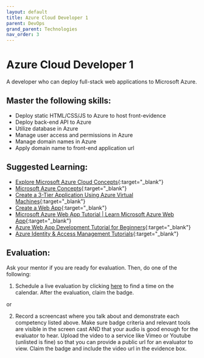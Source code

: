 ```yaml
---
layout: default
title: Azure Cloud Developer 1
parent: DevOps
grand_parent: Technologies
nav_order: 3
---
```

# Azure Cloud Developer 1

A developer who can deploy full-stack web applications to Microsoft Azure.

## Master the following skills:

- Deploy static HTML/CSS/JS to Azure to host front-evidence
- Deploy back-end API to Azure
- Utilize database in Azure
- Manage user access and permissions in Azure
- Manage domain names in Azure
- Apply domain name to front-end application url

## Suggested Learning:

- [Explore Microsoft Azure Cloud Concepts](https://docs.microsoft.com/en-us/learn/paths/explore-microsoft-azure-cloud-concepts/){:target="\_blank"}
- [Microsoft Azure Concepts](https://www.udemy.com/course/linux-academy-microsoft-azure-concepts/){:target="\_blank"}
- [Create a 3-Tier Application Using Azure Virtual Machines](https://www.udemy.com/course/free-azure/){:target="\_blank"}
- [Create a Web App](https://azure.microsoft.com/en-us/get-started/web-app/){:target="\_blank"}
- [Microsoft Azure Web App Tutorial | Learn Microsoft Azure Web App](https://www.youtube.com/watch?v=dY4XrkcpQjE){:target="\_blank"}
- [Azure Web App Development Tutorial for Beginners](https://www.youtube.com/watch?v=4BwyqmRTrx8&list=PLGjZwEtPN7j_ceFeiDRjHpeEY7uK4JUkh){:target="\_blank"}
- [Azure Identity & Access Management Tutorials](https://www.youtube.com/watch?v=Ma7VAQE7ga4&list=PLGjZwEtPN7j-c0vzM9RPTGShYi8exVFZv){:target="\_blank"}

## Evaluation:

Ask your mentor if you are ready for evaluation. Then, do one of the following:

1. Schedule a live evaluation by clicking [here](https://api.logro.io/widget/appointment/codex-evals/full-stack) to find a time on the calendar. After the evaluation, claim the badge.

or

2. Record a screencast where you talk about and demonstrate each competency listed above. Make sure badge criteria and relevant tools are visible in the screen cast AND that your audio is good enough for the evaluator to hear. Upload the video to a service like Vimeo or Youtube (unlisted is fine) so that you can provide a public url for an evaluator to view. Claim the badge and include the video url in the evidence box.
